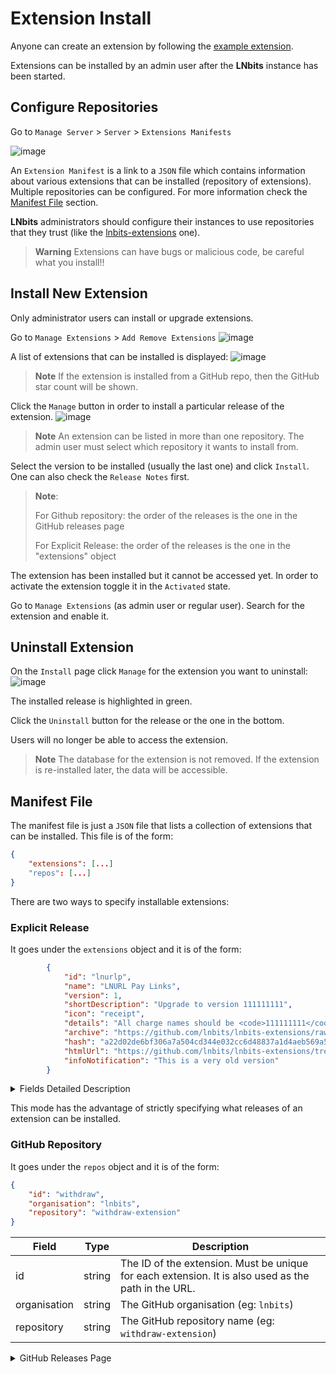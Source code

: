 # Extension Install

Anyone can create an extension by following the [example extension](https://github.com/lnbits/lnbits/tree/extension_install_02/lnbits/extensions/example).

Extensions can be installed by an admin user after the **LNbits** instance has been started.

## Configure Repositories

Go to `Manage Server` > `Server` > `Extensions Manifests`

![image](https://user-images.githubusercontent.com/2951406/213494038-e8152d8e-61f2-4cb7-8b5f-361fc3f9a31f.png)


An `Extension Manifest` is a link to a `JSON` file which contains information about various extensions that can be installed (repository of extensions).
Multiple repositories can be configured. For more information check the [Manifest File](https://github.com/lnbits/lnbits/blob/extension_install_02/docs/guide/extension-install.md#manifest-file) section.


**LNbits** administrators should configure their instances to use repositories that they trust (like the [lnbits-extensions](https://github.com/lnbits/lnbits-extensions/) one). 
> **Warning**
> Extensions can have bugs or malicious code, be careful what you install!!

## Install New Extension
Only administrator users can install or upgrade extensions.

Go to `Manage Extensions` > `Add Remove Extensions`
![image](https://user-images.githubusercontent.com/2951406/213647560-67da4f8a-3315-436f-b690-3b3de536d2e6.png)

A list of extensions that can be installed is displayed:
![image](https://user-images.githubusercontent.com/2951406/213647904-d463775e-86b6-4354-a199-d50e08565092.png)

> **Note**
> If the extension is installed from a GitHub repo, then the GitHub star count will be shown.

Click the `Manage` button in order to install a particular release of the extension.
![image](https://user-images.githubusercontent.com/2951406/213648543-6c5c8cae-3bf4-447f-8499-344cac61c566.png)

> **Note**
> An extension can be listed in more than one repository. The admin user must select which repository it wants to install from.

Select the version to be installed (usually the last one) and click `Install`. One can also check the `Release Notes` first.

> **Note**:
> 
> For Github repository: the order of the releases is the one in the GitHub releases page
> 
> For Explicit Release: the order of the releases is the one in the "extensions" object


The extension has been installed but it cannot be accessed yet. In order to activate the extension toggle it in the `Activated` state.

Go to `Manage Extensions` (as admin user or regular user). Search for the extension and enable it.


## Uninstall Extension
On the `Install` page click `Manage` for the extension you want to uninstall:
![image](https://user-images.githubusercontent.com/2951406/213653194-32cbb1da-dcc8-43cf-8a82-1ec5d2d3dc16.png)

The installed release is highlighted in green.

Click the `Uninstall` button for the release or the one in the bottom.

Users will no longer be able to access the extension.

> **Note**
> The database for the extension is not removed. If the extension is re-installed later, the data will be accessible.

## Manifest File
The manifest file is just a `JSON` file that lists a collection of extensions that can be installed. This file is of the form:

```json
{
    "extensions": [...]
    "repos": [...]
}
```

There are two ways to specify installable extensions:

### Explicit Release
It goes under the `extensions` object and it is of the form:
```json
        {
            "id": "lnurlp",
            "name": "LNURL Pay Links",
            "version": 1,
            "shortDescription": "Upgrade to version 111111111",
            "icon": "receipt",
            "details": "All charge names should be <code>111111111</code>. API panel must show: <br>",
            "archive": "https://github.com/lnbits/lnbits-extensions/raw/main/new/lnurlp/1/lnurlp.zip",
            "hash": "a22d02de6bf306a7a504cd344e032cc6d48837a1d4aeb569a55a57507bf9a43a",
            "htmlUrl": "https://github.com/lnbits/lnbits-extensions/tree/main/new/lnurlp/1",
            "infoNotification": "This is a very old version"
        }
```

<details><summary>Fields Detailed Description</summary>

| Field                | Type          |           | Description                                                                                                                                                          |
|----------------------|---------------|-----------|----------------------------------------------------------------------------------------------------------------------------------------------------------------------|
| id                   | string        | mandatory | The ID of the extension. Must be unique for each extension. It is also used as the path in the URL.                                                                          |
| name                 | string        | mandatory | User friendly name for the extension. It will be displayed on the installation page.                                                                                 |
| version              | string        | mandatory | Version of this release. [Semantic versoning](https://semver.org/) is recommended.                                                                                   |
| shortDescription     | string        | optional  | A few words about the extension. It will be displayed on the installation page.                                                                                      |
| icon                 | string        | optional  | quasar valid icon name                                                                                                                                               |
| details              | string (html) | optional  | Details about this particular release                                                                                                                                |
| archive              | string        | mandatory | URL to the `zip` file that contains the extension source-code                                                                                                        |
| hash                 | string        | mandatory | The hash (`sha256`) of the `zip` file. The extension will not be installed if the hash is incorrect.                                                                 |
| htmlUrl              | string        | optional  | Link to the extension home page.                                                                                                                                     |
| infoNotification     | string        | optional  | Users that have this release installed will see a info message for their extension. For example if the extension support will be terminated soon.                    |
| criticalNotification | string        | optional  | Reserved for urgent notifications. The admin user will receive a message each time it visits the `Install` page. One example is if the extension has a critical bug. |

</details>

This mode has the advantage of strictly specifying what releases of an extension can be installed.
    
### GitHub Repository
It goes under the `repos` object and it is of the form:

```json
{
    "id": "withdraw",
    "organisation": "lnbits",
    "repository": "withdraw-extension"
}
```

| Field        | Type   | Description                                           |
|--------------|--------|-------------------------------------------------------|
| id           | string | The ID of the extension. Must be unique for each extension. It is also used as the path in the URL.                               |
| organisation | string | The GitHub organisation (eg: `lnbits`)                |
| repository   | string | The GitHub repository name (eg: `withdraw-extension`) |

<details><summary>GitHub Releases Page</summary>
![image](https://user-images.githubusercontent.com/2951406/213508934-11de5ae5-2045-471c-854b-94b6acbf4434.png)

</details>
